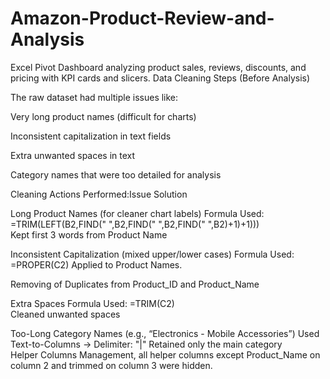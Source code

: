 # Amazon-Product-Review-and-Analysis
Excel Pivot Dashboard analyzing product sales, reviews, discounts, and pricing with KPI cards and slicers.
Data Cleaning Steps (Before Analysis)

The raw dataset had multiple issues like:

Very long product names (difficult for charts)

Inconsistent capitalization in text fields

Extra unwanted spaces in text

Category names that were too detailed for analysis



 Cleaning Actions Performed:Issue	Solution

Long Product Names (for cleaner chart labels)	Formula Used:
=TRIM(LEFT(B2,FIND(" ",B2,FIND(" ",B2,FIND(" ",B2)+1)+1)))	
 Kept first 3 words from Product Name	
 
Inconsistent Capitalization (mixed upper/lower cases)	Formula Used:
=PROPER(C2)	
 Applied to Product Names. 

 Removing of Duplicates from Product_ID and Product_Name
 
Extra Spaces	Formula Used:
=TRIM(C2)	
 Cleaned unwanted spaces	
 
Too-Long Category Names (e.g., “Electronics - Mobile Accessories”)	Used Text-to-Columns → Delimiter: "|"
 Retained only the main category	
Helper Columns Management, all helper columns except Product_Name on column 2 and trimmed on column 3 were hidden. 
